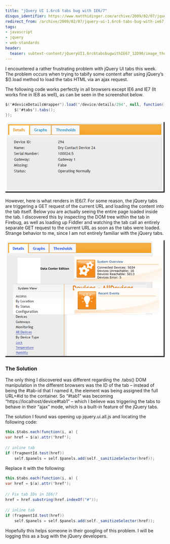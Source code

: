 ```yaml
---
title: "jQuery UI 1.6rc6 tabs bug with IE6/7"
disqus_identifier: https://www.matthidinger.com/archive/2009/02/07/jquery-ui-1.6rc6-tabs-bug-with-ie67.aspx
redirect_from: /archive/2009/02/07/jquery-ui-1.6rc6-tabs-bug-with-ie67.aspx/
tags: 
- javascript
- jquery
- web-standards
header:
  teaser: subtext-content/jQueryUI1.6rc6tabsbugwithIE67_12D90/image_thumb.png
---
```

I encountered a rather frustrating problem with jQuery UI tabs this week. The problem occurs when trying to tabify some content after using jQuery’s $().load method to load the tabs HTML via an ajax request.

The following code works perfectly in all browsers except IE6 and IE7 (It works fine in IE8 as well), as can be seen in the screenshot below.

```csharp
$('#deviceDetailsWrapper').load('/device/details/294', null, function() {
    $('#tabs').tabs();
});
```

[](https://11011.net/software/vspaste)

![](/images/subtext-content/jQueryUI1.6rc6tabsbugwithIE67_12D90/image_thumb.png)


However, here is what renders in IE6/7. For some reason, the jQuery tabs are triggering a GET request of the current URL and loading the content into the tab itself. Below you are actually seeing the entire page loaded inside the tab. I discovered this by inspecting the DOM tree within the tab in Firebug, as well as loading up Fiddler and watching the tab call an entirely separate GET request to the current URL as soon as the tabs were loaded. Strange behavior to me, since I am not entirely familiar with the jQuery tabs.

![](/images/subtext-content/jQueryUI1.6rc6tabsbugwithIE67_12D90/image_thumb_3.png)


### The Solution

The only thing I discovered was different regarding the .tabs() DOM manipulation in the different browsers was the ID of the tab – instead of being the \#tab-id that I named it, the element was being assigned the full URL+\#id to the container. So “\#tab1” was becoming “https://localhost/device\#tab1” – which I believe was triggering the tabs to behave in their “ajax” mode, which is a built-in feature of the jQuery tabs.

The solution I found was opening up jquery.ui.all.js and locating the following code:

```csharp
this.$tabs.each(function(i, a) {
var href = $(a).attr('href');

// inline tab
if (fragmentId.test(href))
    self.$panels = self.$panels.add(self._sanitizeSelector(href));
```

Replace it with the following:

```csharp
this.$tabs.each(function(i, a) {
var href = $(a).attr('href');
            
// Fix tab IDs in IE6/7
href = href.substring(href.indexOf("#"));

// inline tab
if (fragmentId.test(href))
    self.$panels = self.$panels.add(self._sanitizeSelector(href)); 
```

Hopefully this helps someone in their googling of this problem. I will be logging this as a bug with the jQuery developers.

